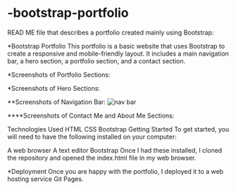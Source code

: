 # -bootstrap-portfolio 

READ ME file that describes a portfolio created mainly using Bootstrap:

*Bootstrap Portfolio
This portfolio is a basic website that uses Bootstrap to create a responsive and mobile-friendly layout. It includes a main navigation bar, a hero section, a portfolio section, and a contact section.

*Screenshots of Portfolio Sections: 


*Screenshots of Hero Sections:


**Screenshots of Navigation Bar:
![nav bar](https://github.com/ptak18/bootstrap-portfolio/assets/137077607/c0bfb8b1-8967-4b6c-9b7c-bb758ea4e9a1)



****Screenshots of Contact Me and About Me  Sections:



Technologies Used
HTML
CSS
Bootstrap
Getting Started
To get started, you will need to have the following installed on your computer:

A web browser
A text editor
Bootstrap
Once I had these installed, I cloned the repository and opened the index.html file in my web browser.



*Deployment
Once you are happy with the portfolio, I deployed it to a web hosting service Git Pages.
